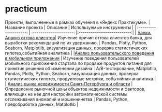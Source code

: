 # practicum
Проекты, выполненные в рамках обучения в «Яндекс Практикуме».
| Название проекта             | Описание           | Используемые инструменты                    |
| :--------------------: | :---------------------: |:---------------------------:|
| [Банки. Анализ оттока клиентов](https://github.com/Yar-Shin/practicum/tree/main/bank_project)| Изучение причин оттока клиентов банка, для выработки рекомендаций по их удержанию. | Pandas, Plotly, Python, Seaborn, Matplotlib, визуализация данных, проверка статистических гипотез,событийная аналитика |
|[Анализ пользовательского поведения в мобильном приложении](https://github.com/Yar-Shin/practicum/tree/main/app_project)  | Изучение поведения пользователей мобильного приложения стартапа по продаже продуктов питания для принятия решения об изменении дизайна | A/B-тестирование, Matplotlib, Pandas, Plotly, Python, Seaborn, визуализация данных, проверка статистических гипотез, продуктовые метрики, событийная аналитика |
| [Анализ рынка недвижимости Санкт-Петербурга и области](https://github.com/Yar-Shin/practicum/tree/main/realty_project) | Определение рыночной цены объектов недвижимости и факторов, влияющих на нее для настройки автоматической системы отслеживания аномалий и мошенничетва | Pandas, Python, предобработка данных, Matplotlib |
